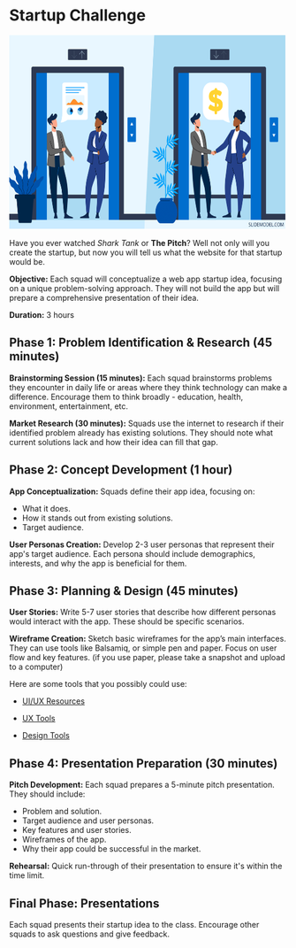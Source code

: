 # Startup Challenge

<img src="pitch.png" width="500" height="350">

Have you ever watched _Shark Tank_ or **The Pitch**?
Well not only will you create the startup, but now you will tell us what the website for that startup would be.

**Objective:** Each squad will conceptualize a web app startup idea, focusing on a unique problem-solving approach. They will not build the app but will prepare a comprehensive presentation of their idea.

**Duration:** 3 hours

## Phase 1: Problem Identification & Research (45 minutes)

**Brainstorming Session (15 minutes):** Each squad brainstorms problems they encounter in daily life or areas where they think technology can make a difference. Encourage them to think broadly - education, health, environment, entertainment, etc.

**Market Research (30 minutes):** Squads use the internet to research if their identified problem already has existing solutions. They should note what current solutions lack and how their idea can fill that gap.

## Phase 2: Concept Development (1 hour)

**App Conceptualization:** Squads define their app idea, focusing on:

- What it does.
- How it stands out from existing solutions.
- Target audience.

**User Personas Creation:** Develop 2-3 user personas that represent their app's target audience. Each persona should include demographics, interests, and why the app is beneficial for them.

## Phase 3: Planning & Design (45 minutes)

**User Stories:** Write 5-7 user stories that describe how different personas would interact with the app. These should be specific scenarios.

**Wireframe Creation:** Sketch basic wireframes for the app’s main interfaces. They can use tools like Balsamiq, or simple pen and paper. Focus on user flow and key features. (if you use paper, please take a snapshot and upload to a computer)

Here are some tools that you possibly could use:

- [UI/UX Resources](https://github.com/10-3-pursuit/10-3-resources/blob/main/user-experience.md)

- [UX Tools](https://github.com/10-3-pursuit/10-3-resources/blob/main/ux-tools.md)

- [Design Tools](https://github.com/10-3-pursuit/10-3-resources/tree/main/project-tools)

## Phase 4: Presentation Preparation (30 minutes)

**Pitch Development:** Each squad prepares a 5-minute pitch presentation. They should include:

- Problem and solution.
- Target audience and user personas.
- Key features and user stories.
- Wireframes of the app.
- Why their app could be successful in the market.

**Rehearsal:** Quick run-through of their presentation to ensure it's within the time limit.

## Final Phase: Presentations

Each squad presents their startup idea to the class.
Encourage other squads to ask questions and give feedback.
